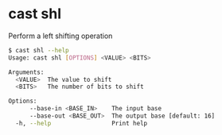 # cast shl

Perform a left shifting operation

```bash
$ cast shl --help
Usage: cast shl [OPTIONS] <VALUE> <BITS>

Arguments:
  <VALUE>  The value to shift
  <BITS>   The number of bits to shift

Options:
      --base-in <BASE_IN>    The input base
      --base-out <BASE_OUT>  The output base [default: 16]
  -h, --help                 Print help
```